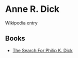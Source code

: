# Anne R. Dick

[Wikipedia entry](https://en.wikipedia.org/wiki/Anne_R._Dick)

## Books

- [The Search For Philip K. Dick](The_Search_For_Philip_K_Dick.md)
